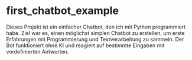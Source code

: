 # first_chatbot_example
Dieses Projekt ist ein einfacher Chatbot, den ich mit Python programmiert habe. Ziel war es, einen möglichst simplen Chatbot zu erstellen, um erste Erfahrungen mit Programmierung und Textverarbeitung zu sammeln. Der Bot funktioniert ohne KI und reagiert auf bestimmte Eingaben mit vordefinierten Antworten.
